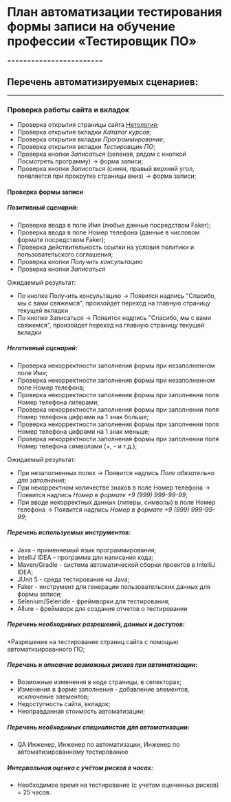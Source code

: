 # План автоматизации тестирования формы записи на обучение профессии «Тестировщик ПО»
========================
## Перечень автоматизируемых сценариев:
------------------------
### **Проверка работы сайта и вкладок**
* Проверка открытия страницы сайта [Нетология](https://netology.ru);
* Проверка открытия вкладки *Каталог курсов*;
* Проверка открытия вкладки *Программирование*;
* Проверка открытия вкладки *Тестировщик ПО*;
* Проверка кнопки *Записаться* (зеленая, рядом с кнопкой Посмотреть программу) -> форма записи;
* Проверка кнопки *Записаться* (синяя, правый верхний угол, появляется при прокрутке страницы вниз) -> форма записи;

#### **Проверка формы записи**
##### Позитивный сценарий:
* Проверка ввода в поле Имя (любые данные посредством Faker);
* Проверка ввода в поле Номер телефона (данные в числовом формате посредством Faker); 
* Проверка действительность ссылки на условия политики и пользовательского соглашения;
* Проверка кнопки *Получить консультацию*
* Проверка кнопки *Записаться*

Ожидаемый результат:

* По кнопке Получить консультацию -> Появится надпись "Спасибо, мы с вами свяжемся", произойдет переход на главную страницу текущей вкладки
* По кнопке Записаться -> Появится надпись "Спасибо, мы с вами свяжемся", произойдет переход на главную страницу текущей вкладки


##### Негативный сценарий:
* Проверка некорректности заполнения формы при незаполненном поле Имя;
* Проверка некорректности заполнения формы при незаполненном поле Номер телефона;
* Проверка некорректности заполнения формы при заполнении поля Номер телефона литерами;
* Проверка некорректности заполнения формы при заполнении поля Номер телефона цифрами на 1 знак больше;
* Проверка некорректности заполнения формы при заполнении поля Номер телефона цифрами на 1 знак меньше;
* Проверка некорректности заполнения формы при заполнении поля Номер телефона символами (+, - и т.д.);


Ожидаемый результат:

* При незаполненных полях -> Появится надпись *Поле обязательно для заполнения*;
* При некорректном количестве знаков в поле Номер телефона -> Появится надпись *Номер в формате +9 (999) 999-99-99*;
* При вводе некорректных данных (литеры, символы) в поле Номер телефона -> Появится надпись *Номер в формате +9 (999) 999-99-99*;


##### Перечень используемых инструментов:

* Java - применяемый язык программирования;
* IntelliJ IDEA - программа для написания кода;
* Maven/Gradle - система автоматической сборки проектов в IntelliJ IDEA;
* JUnit 5 - среда тестирования на Java;
* Faker - инструмент для генерации пользовательских данных для формы записи;
* Selenium/Selenide - фреймворки для тестирования;
* Allure - фреймворк для создания отчетов о тестировании

##### Перечень необходимых разрешений, данных и доступов:

*Разрешение на тестирование страниц сайта с помощью автоматизированного ПО;

##### Перечень и описание возможных рисков при автоматизации:

* Возможные изменения в коде страницы, в селекторах;
* Изменения в форме заполнения - добавление элементов, исключение элементов;
* Недоступность сайта, вкладок;
* Неоправданная стоимость автоматизации;

##### Перечень необходимых специалистов для автоматизации:

* QA Инженер, Инженер по автоматизации, Инженер по автоматизированному тестированию

##### Интервальная оценка с учётом рисков в часах:

* Необходимое время на тестирование (с учетом оцененных рисков) = 25 часов.
